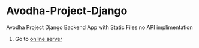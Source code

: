 # Avodha-Project-Django
Avodha Project Django Backend App with Static Files no API implimentation

1. Go to [online server](akhiljoy.pythonanywhere.com)

